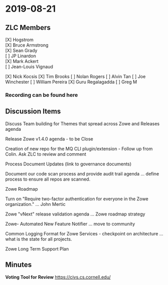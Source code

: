 # 2019-08-21

## ZLC Members
[X] Hogstrom   
[X] Bruce Armstrong   
[X] Sean Grady   
[ ] JP Linardon   
[X] Mark Ackert   
[ ] Jean-Louis Vignaud   

[X] Nick Kocsis
[X] Tim Brooks
[ ] Nolan Rogers
[ ] Alvin Tan
[ ] Joe Winchester
[ ] William Pereira
[X] Guru Regalagadda
[ ] Greg M


### Recording can be found here   


## Discussion Items
Discuss Team building for Themes that spread across Zowe and Releases agenda

Release Zowe v1.4.0 agenda - to be Close

Creation of new repo for the MQ CLI plugin/extension - Follow up from Colin.  Ask ZLC to review and comment

Process Document Updates (link to governance documents)

Document our code scan process and provide audit trail agenda ... define process to ensure all repos are scanned.

Zowe Roadmap

Turn on "Require two-factor authentication for everyone in the Zowe organization." ... John Mertic

Zowe "vNext" release validation agenda ... Zowe roadmap strategy

Zowe- Automated New Feature Notifier ... move to community

Common Logging Format for Zowe Services - checkpoint on architecture ... what is the state for all projects.

Zowe Long Term Support Plan

## Minutes


__Voting Tool for Review__
https://civs.cs.cornell.edu/
   
   

